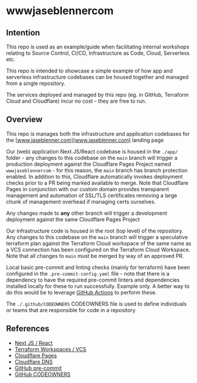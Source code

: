 # wwwjaseblennercom

## Intention

This repo is used as an example/guide when facilitating internal workshops relating to Source Control, CI/CD, Infrastructure as Code, Cloud, Serverless etc.

This repo is intended to showcase a simple example of how app and serverless infrastructure codebases can be housed together and managed from a single repository.

The services deployed and managed by this repo (eg. in GitHub, Terraform Cloud and Cloudflare) incur no cost - they are free to run.


## Overview

This repo is manages both the infrastructure and application codebases for the [www.jaseblenner.com](www.jaseblenner.com) landing page

Our (web) application Next.JS/React codebase is housed in the `./app/` folder - any changes to this codebase on the `main` branch will trigger a production deployment against the Cloudflare Pages Project named `wwwjaseblennercom` - for this reason, the `main` branch has branch protection enabled. In addition to this, Cloudflare automatically invokes deployment checks prior to a PR being marked available to merge. Note that Cloudflare Pages in conjunction with our custom domain provides transparent management and automation of SSL/TLS certificates removing a large chunk of management overhead if managing certs ourselves.

Any changes made to **any** other branch will trigger a development deployment against the same Cloudflare Pages Project

Our infrastructure code is housed in the root (top level) of the repository. Any changes to this codebase on the `main` branch will trigger a speculative terraform plan against the Terraform Cloud workspace of the same name as a VCS connection has been configured on the Terraform Cloud Workspace. Note that all changes to `main` must be merged by way of an approved PR.

Local basic pre-commit and linting checks (mainly for terraform) have been configured in the `.pre-commit-config.yaml` file - note that there is a dependency to have the required pre-commit linters and dependencies installed locally for these to run successfully. Example only.
A better way to do this would be to leverage [GitHub Actions](https://github.com/features/actions) to perform these.

The `./.github/CODEOWNERS` CODEOWNERS file is used to define individuals or teams that are responsible for code in a repository


## References

- [Next JS / React](https://nextjs.org/learn/basics/create-nextjs-app)
- [Terraform Workspaces / VCS](https://developer.hashicorp.com/terraform/cloud-docs/vcs)
- [Cloudflare Pages](https://pages.cloudflare.com/)
- [Cloudflare DNS](https://developers.cloudflare.com/dns/)
- [GitHub pre-commit](https://github.com/pre-commit/pre-commit)
- [GitHub CODEOWNERS](https://docs.github.com/en/repositories/managing-your-repositorys-settings-and-features/customizing-your-repository/about-code-owners)
